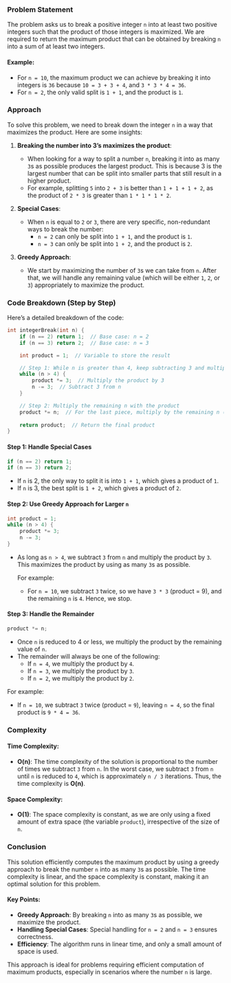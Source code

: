 ### Problem Statement

The problem asks us to break a positive integer `n` into at least two positive integers such that the product of those integers is maximized. We are required to return the maximum product that can be obtained by breaking `n` into a sum of at least two integers.

#### Example:

- For `n = 10`, the maximum product we can achieve by breaking it into integers is `36` because `10 = 3 + 3 + 4`, and `3 * 3 * 4 = 36`.
- For `n = 2`, the only valid split is `1 + 1`, and the product is `1`.
  
### Approach

To solve this problem, we need to break down the integer `n` in a way that maximizes the product. Here are some insights:

1. **Breaking the number into 3’s maximizes the product**:
   - When looking for a way to split a number `n`, breaking it into as many `3`s as possible produces the largest product. This is because 3 is the largest number that can be split into smaller parts that still result in a higher product.
   - For example, splitting `5` into `2 + 3` is better than `1 + 1 + 1 + 2`, as the product of `2 * 3` is greater than `1 * 1 * 1 * 2`.

2. **Special Cases**:
   - When `n` is equal to `2` or `3`, there are very specific, non-redundant ways to break the number:
     - `n = 2` can only be split into `1 + 1`, and the product is `1`.
     - `n = 3` can only be split into `1 + 2`, and the product is `2`.

3. **Greedy Approach**:
   - We start by maximizing the number of `3`s we can take from `n`. After that, we will handle any remaining value (which will be either `1`, `2`, or `3`) appropriately to maximize the product.

### Code Breakdown (Step by Step)

Here’s a detailed breakdown of the code:

```cpp
int integerBreak(int n) {
    if (n == 2) return 1;  // Base case: n = 2
    if (n == 3) return 2;  // Base case: n = 3

    int product = 1;  // Variable to store the result

    // Step 1: While n is greater than 4, keep subtracting 3 and multiplying the result by 3
    while (n > 4) {
        product *= 3;  // Multiply the product by 3
        n -= 3;  // Subtract 3 from n
    }

    // Step 2: Multiply the remaining n with the product
    product *= n;  // For the last piece, multiply by the remaining n (which will be 2, 3, or 4)
    
    return product;  // Return the final product
}
```

#### Step 1: Handle Special Cases

```cpp
if (n == 2) return 1;
if (n == 3) return 2;
```

- If `n` is 2, the only way to split it is into `1 + 1`, which gives a product of `1`.
- If `n` is 3, the best split is `1 + 2`, which gives a product of `2`.

#### Step 2: Use Greedy Approach for Larger `n`

```cpp
int product = 1;
while (n > 4) {
    product *= 3;
    n -= 3;
}
```

- As long as `n > 4`, we subtract `3` from `n` and multiply the product by `3`. This maximizes the product by using as many `3`s as possible.
  
  For example:
  - For `n = 10`, we subtract `3` twice, so we have `3 * 3` (product = 9), and the remaining `n` is `4`. Hence, we stop.

#### Step 3: Handle the Remainder

```cpp
product *= n;
```

- Once `n` is reduced to 4 or less, we multiply the product by the remaining value of `n`.
- The remainder will always be one of the following:
  - If `n = 4`, we multiply the product by `4`.
  - If `n = 3`, we multiply the product by `3`.
  - If `n = 2`, we multiply the product by `2`.

For example:
- If `n = 10`, we subtract `3` twice (product = `9`), leaving `n = 4`, so the final product is `9 * 4 = 36`.

### Complexity

#### Time Complexity:
- **O(n)**: The time complexity of the solution is proportional to the number of times we subtract `3` from `n`. In the worst case, we subtract `3` from `n` until `n` is reduced to `4`, which is approximately `n / 3` iterations. Thus, the time complexity is **O(n)**.

#### Space Complexity:
- **O(1)**: The space complexity is constant, as we are only using a fixed amount of extra space (the variable `product`), irrespective of the size of `n`.

### Conclusion

This solution efficiently computes the maximum product by using a greedy approach to break the number `n` into as many `3`s as possible. The time complexity is linear, and the space complexity is constant, making it an optimal solution for this problem.

#### Key Points:
- **Greedy Approach**: By breaking `n` into as many `3`s as possible, we maximize the product.
- **Handling Special Cases**: Special handling for `n = 2` and `n = 3` ensures correctness.
- **Efficiency**: The algorithm runs in linear time, and only a small amount of space is used.

This approach is ideal for problems requiring efficient computation of maximum products, especially in scenarios where the number `n` is large.